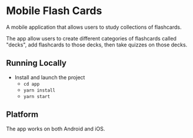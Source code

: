 # Mobile Flash Cards

A mobile application that allows users to study collections of flashcards.

The app allow users to create different categories of flashcards called "decks", add flashcards to those decks, then take quizzes on those decks.

## Running Locally

* Install and launch the project
    - `cd app`
    - `yarn install`
    - `yarn start`

## Platform 

The app works on both Android and iOS.